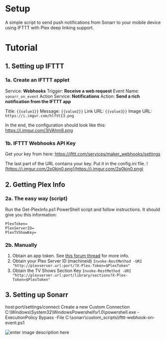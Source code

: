 
# Setup
A simple script to send push notifications from Sonarr to your mobile device using IFTTT with Plex deep linking support.

# Tutorial

## 1. Setting up IFTTT
### 1a. Create an IFTTT applet
Service: **Webhooks**
Trigger: **Receive a web request**
Event Name: `sonarr_on_event`
Action Service: **Notifications**
Action: **Send a rich notification from the IFTTT app**

Title: `{{value1}}`
Message: `{{value2}}`
Link URL: `{{value3}}`
Image URL: `https://i.imgur.com/hlfVtI3.png`

In the end, the configuration should look like this: https://i.imgur.com/3lVAhm8.png

### 1b.  IFTTT Webhooks API Key
Get your key from here:
https://ifttt.com/services/maker_webhooks/settings

The last part of the URL contains your key. Put it in the config.ini file.
![https://i.imgur.com/2p0kjn0.png](https://i.imgur.com/2p0kjn0.png)

## 2. Getting Plex Info


### 2a. The easy way (script)

Run the Get-PlexInfo.ps1 PowerShell script and follow instructions. It should give you this information:
```
PlexToken=
PlexServerID=
PlexTVShowKey=
```

### 2b. Manually
1. Obtain an app token. See [this forum thread](https://forums.plex.tv/discussion/129922/how-to-request-a-x-plex-token-token-for-your-app/p1) for more info.
2. Obtain your Plex Server ID (machineid)
`Invoke-RestMethod -URI "http://plexserver.url:port/?X-Plex-Token=$PlexToken"`
3. Obtain the TV Shows Section Key
`Invoke-RestMethod -URI "http://plexserver.url:port/library/sections?X-Plex-Token=$PlexToken"`

## 3. Setting up Sonarr
host:port/settings/connect
Create a new Custom Connection
C:\Windows\System32\WindowsPowershell\v1.0\powershell.exe
-ExecutionPolicy Bypass -File C:\sonarr\custom_scripts\ifttt-webhook-on-event.ps1

![enter image description here](https://i.imgur.com/3iyZuFm.png)


<!--stackedit_data:
eyJoaXN0b3J5IjpbMTAyOTk5OTIzMSwtMTY4NjA4MTc1NSwtOD
A4NTI3MzQwLDIyMTg2NDU2MywtMTc0NzA4MDk0MSwtMzY1Mzc4
NDc0LC0xODU5ODc4Nzc5LC0xMTM2OTU4MDgxXX0=
-->